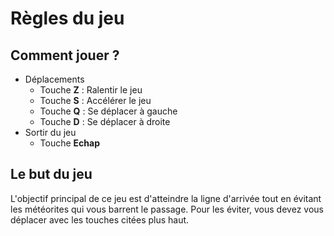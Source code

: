# Règles du jeu
## Comment jouer ?

* Déplacements
	* Touche **Z** : Ralentir le jeu
	* Touche **S** : Accélérer le jeu
	* Touche **Q** : Se déplacer à gauche
	* Touche **D** : Se déplacer à droite
* Sortir du jeu
	* Touche **Echap**

## Le but du jeu

L'objectif principal de ce jeu est d'atteindre la ligne d'arrivée tout en évitant les météorites qui vous barrent le passage.
Pour les éviter, vous devez vous déplacer avec les touches citées plus haut.



